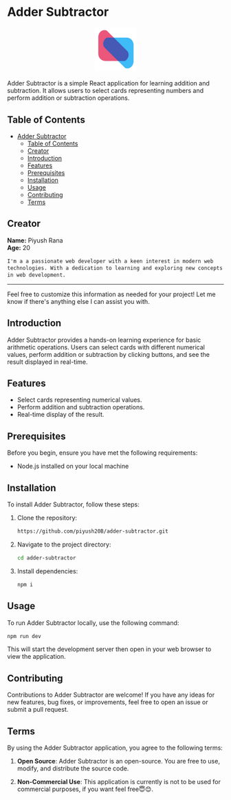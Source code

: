 
# Adder Subtractor

<div style="display: flex; justify-content: center; align-items: center; height: 100px; width: 100px; margin: 20px auto;">
  <img src="./public/brand.PNG" alt="Project Logo" style="max-height: 100%; max-width: 100%;">
</div>



Adder Subtractor is a simple React application for learning addition and subtraction. It allows users to select cards representing numbers and perform addition or subtraction operations.

## Table of Contents

- [Adder Subtractor](#adder-subtractor)
  - [Table of Contents](#table-of-contents)
  - [Creator](#creator)
  - [Introduction](#introduction)
  - [Features](#features)
  - [Prerequisites](#prerequisites)
  - [Installation](#installation)
  - [Usage](#usage)
  - [Contributing](#contributing)
  - [Terms](#terms)


## Creator

**Name:** Piyush Rana  
**Age:** 20 
```
I'm a a passionate web developer with a keen interest in modern web technologies. With a dedication to learning and exploring new concepts in web development.
```

---

Feel free to customize this information as needed for your project! Let me know if there's anything else I can assist you with.

## Introduction

Adder Subtractor provides a hands-on learning experience for basic arithmetic operations. Users can select cards with different numerical values, perform addition or subtraction by clicking buttons, and see the result displayed in real-time.

## Features

- Select cards representing numerical values.
- Perform addition and subtraction operations.
- Real-time display of the result.

## Prerequisites

Before you begin, ensure you have met the following requirements:
- Node.js installed on your local machine

## Installation

To install Adder Subtractor, follow these steps:

1. Clone the repository:

   ```bash
   https://github.com/piyush20B/adder-subtractor.git
   ```

2. Navigate to the project directory:

   ```bash
   cd adder-subtractor
   ```

3. Install dependencies:

   ```bash
   npm i
   ```

## Usage

To run Adder Subtractor locally, use the following command:

```bash
npm run dev
```

This will start the development server then open in your web browser to view the application.

## Contributing

Contributions to Adder Subtractor are welcome! If you have any ideas for new features, bug fixes, or improvements, feel free to open an issue or submit a pull request.

## Terms

By using the Adder Subtractor application, you agree to the following terms:

1. **Open Source**: Adder Subtractor is an open-source. You are free to use, modify, and distribute the source code.

2. **Non-Commercial Use**: This application is currently is not to be used for commercial purposes, if you want feel free😇😊.

